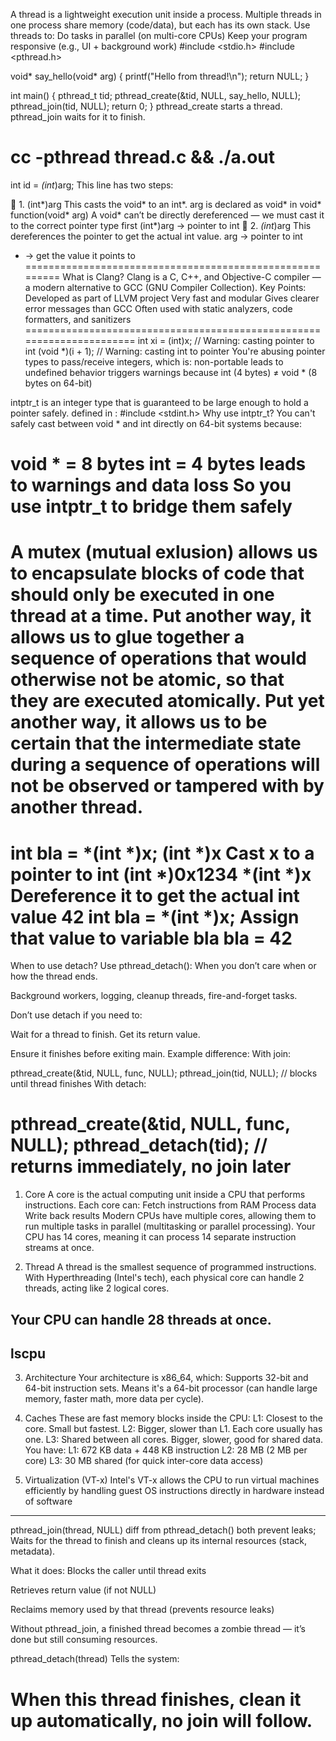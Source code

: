 A thread is a lightweight execution unit inside a process. Multiple threads in one process share memory (code/data), but each has its own stack.
Use threads to:
Do tasks in parallel (on multi-core CPUs)
Keep your program responsive (e.g., UI + background work)
#include <stdio.h>
#include <pthread.h>

void* say_hello(void* arg) {
    printf("Hello from thread!\n");
    return NULL;
}

int main() {
    pthread_t tid;
    pthread_create(&tid, NULL, say_hello, NULL);
    pthread_join(tid, NULL);
    return 0;
}
pthread_create starts a thread.
pthread_join waits for it to finish.

cc -pthread thread.c && ./a.out
=================================================
int id = *(int*)arg;
This line has two steps:

🔹 1. (int*)arg
This casts the void* to an int*.
arg is declared as void* in void* function(void* arg)
A void* can’t be directly dereferenced — we must cast it to the correct pointer type first
(int*)arg  → pointer to int
🔹 2. *(int*)arg
This dereferences the pointer to get the actual int value.
arg → pointer to int
* → get the value it points to
=========================================================
What is Clang?
Clang is a C, C++, and Objective-C compiler — a modern alternative to GCC (GNU Compiler Collection).
Key Points:
Developed as part of LLVM project
Very fast and modular
Gives clearer error messages than GCC
Often used with static analyzers, code formatters, and sanitizers
======================================================================
int xi = (int)x;               // Warning: casting pointer to int
(void *)(i + 1);               // Warning: casting int to pointer
You're abusing pointer types to pass/receive integers, which is:
non-portable
leads to undefined behavior
triggers warnings because int (4 bytes) ≠ void * (8 bytes on 64-bit)

intptr_t is an integer type that is guaranteed to be large enough to hold a pointer safely.
defined in : #include <stdint.h>
Why use intptr_t?
You can't safely cast between void * and int directly on 64-bit systems because:

void * = 8 bytes
int = 4 bytes
leads to warnings and data loss
So you use intptr_t to bridge them safely
====================================================================
A mutex (mutual exlusion) allows us to encapsulate blocks of code that should only be executed in one thread at a time. Put another way, it allows us to glue together a sequence of operations that would otherwise not be atomic, so that they are executed atomically. Put yet another way, it allows us to be certain that the intermediate state during a sequence of operations will not be observed or tampered with by another thread. 
=====================================================================
int bla = *(int *)x;
(int *)x	Cast x to a pointer to int	(int *)0x1234
*(int *)x	Dereference it to get the actual int value	42
int bla = *(int *)x;	Assign that value to variable bla	bla = 42
======================================================================

When to use detach?
Use pthread_detach():
When you don’t care when or how the thread ends.

Background workers, logging, cleanup threads, fire-and-forget tasks.

Don’t use detach if you need to:

Wait for a thread to finish.
Get its return value.

Ensure it finishes before exiting main.
Example difference:
With join:

pthread_create(&tid, NULL, func, NULL);
pthread_join(tid, NULL); // blocks until thread finishes
With detach:

pthread_create(&tid, NULL, func, NULL);
pthread_detach(tid); // returns immediately, no join later
=================================================================
1. Core
A core is the actual computing unit inside a CPU that performs instructions.
Each core can:
Fetch instructions from RAM
Process data
Write back results
Modern CPUs have multiple cores, allowing them to run multiple tasks in parallel (multitasking or parallel processing).
Your CPU has 14 cores, meaning it can process 14 separate instruction streams at once.

2. Thread
A thread is the smallest sequence of programmed instructions.
With Hyperthreading (Intel's tech), each physical core can handle 2 threads, acting like 2 logical cores.

Your CPU can handle 28 threads at once.
------------------------------------------------------------------
lscpu
------------------------------------------------------------------

3. Architecture
Your architecture is x86_64, which: Supports 32-bit and 64-bit instruction sets.
Means it's a 64-bit processor (can handle large memory, faster math, more data per cycle).

4. Caches
These are fast memory blocks inside the CPU:
L1: Closest to the core. Small but fastest.
L2: Bigger, slower than L1. Each core usually has one.
L3: Shared between all cores. Bigger, slower, good for shared data.
You have:
L1: 672 KB data + 448 KB instruction
L2: 28 MB (2 MB per core)
L3: 30 MB shared (for quick inter-core data access)

5. Virtualization (VT-x)
Intel's VT-x allows the CPU to run virtual machines efficiently by handling guest OS instructions directly in hardware instead of software
------------------------------------------------------
pthread_join(thread, NULL)
diff from pthread_detach()
both prevent leaks;
Waits for the thread to finish and cleans up its internal resources (stack, metadata).

What it does:
Blocks the caller until thread exits

Retrieves return value (if not NULL)

Reclaims memory used by that thread (prevents resource leaks)

Without pthread_join, a finished thread becomes a zombie thread — it’s done but still consuming resources.

pthread_detach(thread)
Tells the system:

When this thread finishes, clean it up automatically, no join will follow.
====================================



